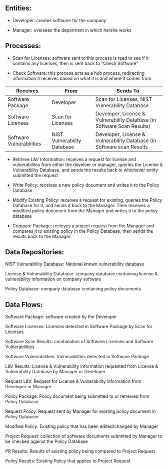 ## Entities:

  * Developer: creates software for the company

  * Manager: oversees the deparment in which he/she works

## Processes:

 * Scan for Licenses: software sent to this process is read to see if it contains any licenses, then is sent back to "Check Software"

 * Check Software: this process acts as a hub process, redirecting information it receives based on what it is and where it comes from:
 
 | Receives | From | Sends To |
 | -------- | ---- | -------- |
 | Software Package | Developer | Scan for Licenses, NIST Vulnerability Database |
 | Software Licenses | Scan for Licenses | Developer, License & Vulnerability Database (in Software Scan Results) |
 | Software Vulnerabilities | NIST Vulnerability Database | Developer, License & Vulnerability Database (in Software scan Results |

 * Retrieve L&V Information: receives a request for license and vulnerabilites from either the develoer or manager, queries the
   License & Vulnerability Database, and sends the results back to whichever entity submitted the request

 * Write Policy: receives a new policy document and writes it to the Policy Database

 * Modify Existing Policy: receives a request for existing, queries the Policy Database for it, and sends it back to the Manager.
   Then receives a modified policy document from the Manager and writes it to the policy database

 * Compare Package: recieves a project request from the Manager and compares it to existing policy in the Policy Database, then
   sends the results back to the Manager

## Data Repositories:

NIST Vulnerability Database: National known vulnerability database

License & Vulnerability Database: company database containing license & vulnerability information on company software

Policy Database: company database containing policy documents

## Data Flows:

Software Package: software created by the Developer

Software Licenses: Licenses detected in Software Package by Scan for Licenses

Software Scan Results: combination of Software Licenses and Software Vulnerabilities

Software Vulnerabilities: Vulnerabilities detected in Software Package

L&V Results: License & Vulnerability information requested from License & Vulnerability Database by Manager or Developer

Request L&V: Request for License & Vulnerability information from Developer or Manager

Policy Package: Policy document being submitted to or retreived from Policy Database

Request Policy: Request sent by Manager for existing policy document in Policy Database

Modified Policy: Existing policy that has been edited/changed by Manager

Project Request: collection of software documents submitted by Manager to be checked against the Policy Database

PR Results: Results of existing policy being compared to Project Request

Policy Results: Existing Policy that applies to Project Request
